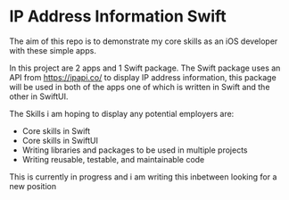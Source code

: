 # IP Address Information Swift

The aim of this repo is to demonstrate my core skills as an iOS developer with these simple apps.

In this project are 2 apps and 1 Swift package. The Swift package uses an API from https://ipapi.co/ to display IP address information, this package will be used in both of the apps one of which is written in Swift and the other in SwiftUI.

The Skills i am hoping to display any potential employers are:

- Core skills in Swift
- Core skills in SwiftUI
- Writing libraries and packages to be used in multiple projects
- Writing reusable, testable, and maintainable code

This is currently in progress and i am writing this inbetween looking for a new position
